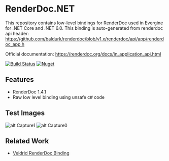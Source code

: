 # RenderDoc.NET
This repository contains low-level bindings for RenderDoc used in Evergine for .NET Core and .NET 6.0.
This binding is auto-generated from renderdoc api header: https://github.com/baldurk/renderdoc/blob/v1.x/renderdoc/api/app/renderdoc_app.h

Official documentation: https://renderdoc.org/docs/in_application_api.html

[![Build Status](https://waveengineteam.visualstudio.com/Evergine/_apis/build/status/Bindings/RenderDoc.NET/RenderDoc.NET%20CI?branchName=master)](https://waveengineteam.visualstudio.com/Evergine/_build/latest?definitionId=117&branchName=master)
[![Nuget](https://img.shields.io/nuget/v/Evergine.Bindings.RenderDoc?logo=nuget)](https://www.nuget.org/packages/Evergine.Bindings.RenderDoc)

## Features

- RenderDoc 1.4.1
- Raw low level binding using unsafe c# code

## Test Images

![alt Capture1](https://github.com/EvergineTeam/RenderDoc.NET/blob/master/Capture1.JPG)
![alt Capture0](https://github.com/EvergineTeam/RenderDoc.NET/blob/master/Capture.JPG)

## Related Work

- [Veldrid RenderDoc Binding](https://github.com/mellinoe/veldrid/tree/c44982e59b0a77a3e01ece926e9993dc72986b0d/src/Veldrid.RenderDoc)
